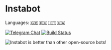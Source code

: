 # Instabot

Languages: [🇬🇧](/docs/en/README.md) [🇷🇺](/docs/ru/README.md) [🇮🇹](/docs/it/README.md) [🇺🇦](/docs/ukr/README.md)

[![Telegram Chat](https://img.shields.io/badge/chat%20on-Telegram-blue.svg)](https://t.me/instabotproject)
[![Build Status](https://travis-ci.org/instagrambot/instabot.svg?branch=master)](https://travis-ci.org/instagrambot/instabot)

![Instabot is better than other open-source bots!](/docs/img/tag%20instabot.png "Instabot is better than other open-source bots!")
